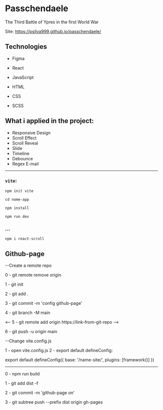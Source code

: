 # Passchendaele
The Third Battle of Ypres in the first World War

Site: https://psilva999.github.io/passchendaele/

## Technologies

* Figma
* React
* JavaScript

* HTML
* CSS
* SCSS

## What i applied in the project:

* Responsive Design
* Scroll Effect
* Scroll Reveal
* Slide
* Timeline
* Debounce
* Regex E-mail

___
### `vite`:

`npm init vite`

`cd nome-app`

`npm install`

`npm run dev`

### ...
`npm i react-scroll`

## Github-page

--Create a remote repo

0 - git remote remove origin

1 - git init

2 - git add .

3 - git commit -m 'config github-page'

4 - git branch -M main

<-- 5 - git remote add origin https://link-from-git-repo -->

6 - git push -u origin main

--Change vite.config.js

1 - open vite.config.js
2 - export default defineConfig:

export default defineConfig({
  base: '/name-site/',
  plugins: [framework()]
})

___

0 - npm run build

1 - git add dist -f

2 - git commit -m 'github-page on'

3 - git subtree push --prefix dist origin gh-pages
